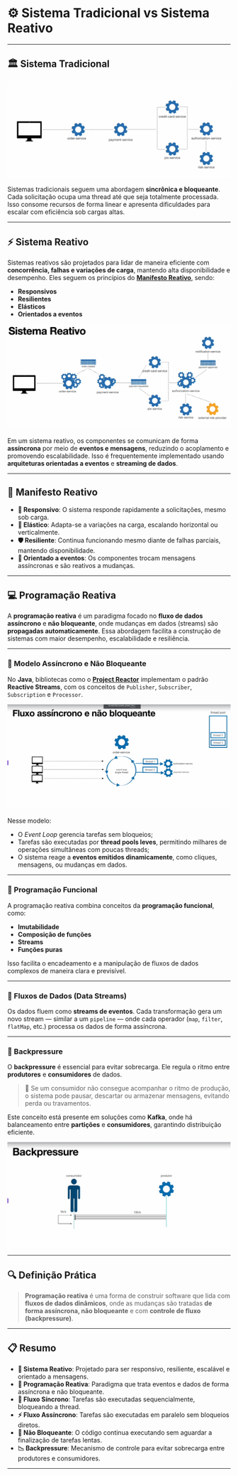 # ⚙️ Sistema Tradicional vs Sistema Reativo

---

## 🏛️ Sistema Tradicional

![alt text](image.png)

Sistemas tradicionais seguem uma abordagem **sincrônica e bloqueante**. Cada solicitação ocupa uma thread até que seja totalmente processada. Isso consome recursos de forma linear e apresenta dificuldades para escalar com eficiência sob cargas altas.

---

## ⚡ Sistema Reativo

Sistemas reativos são projetados para lidar de maneira eficiente com **concorrência, falhas e variações de carga**, mantendo alta disponibilidade e desempenho. Eles seguem os princípios do **[Manifesto Reativo](https://www.reactivemanifesto.org/)**, sendo:

- **Responsivos**
- **Resilientes**
- **Elásticos**
- **Orientados a eventos**

![alt text](image-1.png)

Em um sistema reativo, os componentes se comunicam de forma **assíncrona** por meio de **eventos e mensagens**, reduzindo o acoplamento e promovendo escalabilidade. Isso é frequentemente implementado usando **arquiteturas orientadas a eventos** e **streaming de dados**.

---

## 📜 Manifesto Reativo

- **📶 Responsivo**: O sistema responde rapidamente a solicitações, mesmo sob carga.
- **🧬 Elástico**: Adapta-se a variações na carga, escalando horizontal ou verticalmente.
- **🛡️ Resiliente**: Continua funcionando mesmo diante de falhas parciais, mantendo disponibilidade.
- **📡 Orientado a eventos**: Os componentes trocam mensagens assíncronas e são reativos a mudanças.

---

## 💻 Programação Reativa

A **programação reativa** é um paradigma focado no **fluxo de dados assíncrono** e **não bloqueante**, onde mudanças em dados (streams) são **propagadas automaticamente**. Essa abordagem facilita a construção de sistemas com maior desempenho, escalabilidade e resiliência.

---

### 🧠 Modelo Assíncrono e Não Bloqueante

No **Java**, bibliotecas como o **[Project Reactor](https://projectreactor.io/)** implementam o padrão **Reactive Streams**, com os conceitos de `Publisher`, `Subscriber`, `Subscription` e `Processor`.

![alt text](image-2.png)

Nesse modelo:

- O *Event Loop* gerencia tarefas sem bloqueios;
- Tarefas são executadas por **thread pools leves**, permitindo milhares de operações simultâneas com poucas threads;
- O sistema reage a **eventos emitidos dinamicamente**, como cliques, mensagens, ou mudanças em dados.

---

### 🧩 Programação Funcional

A programação reativa combina conceitos da **programação funcional**, como:

- **Imutabilidade**
- **Composição de funções**
- **Streams**
- **Funções puras**

Isso facilita o encadeamento e a manipulação de fluxos de dados complexos de maneira clara e previsível.

---

### 🔁 Fluxos de Dados (Data Streams)

Os dados fluem como **streams de eventos**. Cada transformação gera um novo stream — similar a um `pipeline` — onde cada operador (`map`, `filter`, `flatMap`, etc.) processa os dados de forma assíncrona.

---

### 🧰 Backpressure

O **backpressure** é essencial para evitar sobrecarga. Ele regula o ritmo entre **produtores** e **consumidores** de dados.

> 📌 Se um consumidor não consegue acompanhar o ritmo de produção, o sistema pode pausar, descartar ou armazenar mensagens, evitando perda ou travamentos.

Este conceito está presente em soluções como **Kafka**, onde há balanceamento entre **partições** e **consumidores**, garantindo distribuição eficiente.

![alt text](image-3.png)

---

## 🔍 Definição Prática

> **Programação reativa** é uma forma de construir software que lida com **fluxos de dados dinâmicos**, onde as mudanças são tratadas **de forma assíncrona, não bloqueante** e com **controle de fluxo (backpressure)**.

---

## 📋 Resumo

- **🔁 Sistema Reativo**: Projetado para ser responsivo, resiliente, escalável e orientado a mensagens.
- **🧪 Programação Reativa**: Paradigma que trata eventos e dados de forma assíncrona e não bloqueante.
- **🔗 Fluxo Síncrono**: Tarefas são executadas sequencialmente, bloqueando a thread.
- **⚡ Fluxo Assíncrono**: Tarefas são executadas em paralelo sem bloqueios diretos.
- **🚫 Não Bloqueante**: O código continua executando sem aguardar a finalização de tarefas lentas.
- **📉 Backpressure**: Mecanismo de controle para evitar sobrecarga entre produtores e consumidores.

---

